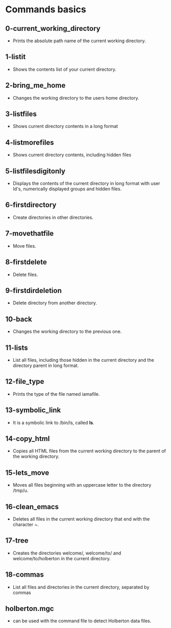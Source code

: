 # Commands basics
## 0-current_working_directory
* Prints the absolute path name of the current working directory.
## 1-listit
* Shows the contents list of your current directory.
## 2-bring_me_home
* Changes the working directory to the users home directory.
## 3-listfiles
* Shows current directory contents in a long format
## 4-listmorefiles
* Shows current directory contents, including hidden files
## 5-listfilesdigitonly
* Displays the contents of the current directory in long format with user Id's, numerically displayed groups and hidden files.
## 6-firstdirectory
* Create directories in other directories.
## 7-movethatfile
* Move files.
## 8-firstdelete
* Delete files.
## 9-firstdirdeletion
* Delete directory from another directory.
## 10-back
* Changes the working directory to the previous one.
## 11-lists
* List all files, including those hidden in the current directory and the directory parent in long format.
## 12-file_type
* Prints the type of the file named iamafile.
## 13-symbolic_link
* It is a symbolic link to /bin/ls, called __ls__.
## 14-copy_html
* Copies all HTML files from the current working directory to the parent of the working directory.
## 15-lets_move
* Moves all files beginning with an uppercase letter to the directory /tmp/u.
## 16-clean_emacs
* Deletes all files in the current working directory that end with the character ~.
## 17-tree
* Creates the directories welcome/, welcome/to/ and welcome/to/holberton in the current directory.
## 18-commas
* List all files and directories in the current directory, separated by commas
## holberton.mgc
* can be used with the command file to detect Holberton data files. 